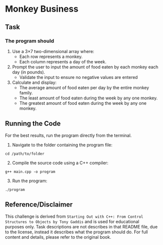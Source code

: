 # Monkey Business

## Task

### The program should
1. Use a 3×7 two-dimensional array where:
    - Each row represents a monkey.
    - Each column represents a day of the week.
2. Prompt the user to input the amount of food eaten by each monkey each day (in pounds).
    - Validate the input to ensure no negative values are entered
3. Calculate and display:
    - The average amount of food eaten per day by the entire monkey family.
    - The least amount of food eaten during the week by any one monkey.
    - The greatest amount of food eaten during the week by any one monkey.

## Running the Code
For the best results, run the program directly from the terminal.

1. Navigate to the folder containing the program file:
```
cd /path/to/folder
```
2. Compile the source code using a C++ compiler:
```
g++ main.cpp -o program
```
3. Run the program:
```
./program
```

## Reference/Disclaimer
This challenge is derived from `Starting Out with C++: From Control Structures to Objects by Tony Gaddis` and is used for educational purposes only. Task descriptions are not describes in that README file, due to the license, instead it describes what the program should do. For full content and details, please refer to the original book.